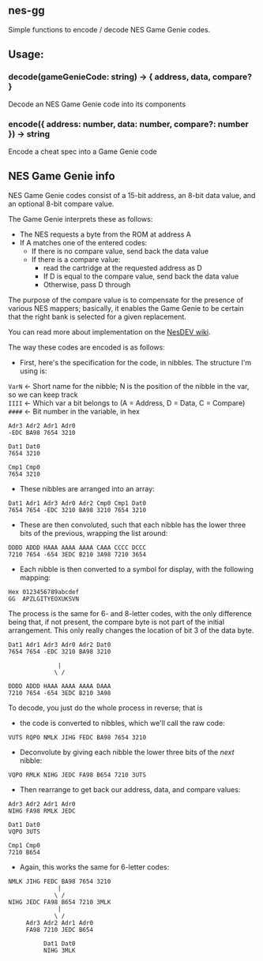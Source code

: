 nes-gg
------

Simple functions to encode / decode NES Game Genie codes.

## Usage:

### decode(gameGenieCode: string) -> { address, data, compare? }

Decode an NES Game Genie code into its components

### encode({ address: number, data: number, compare?: number }) -> string

Encode a cheat spec into a Game Genie code

## NES Game Genie info

NES Game Genie codes consist of a 15-bit address, an 8-bit data value,
and an optional 8-bit compare value.

The Game Genie interprets these as follows:

* The NES requests a byte from the ROM at address A
* If A matches one of the entered codes:
  * If there is no compare value, send back the data value
  * If there is a compare value:
    * read the cartridge at the requested address as D
    * If D is equal to the compare value, send back the data value
    * Otherwise, pass D through

The purpose of the compare value is to compensate for the presence of
various NES mappers; basically, it enables the Game Genie to be certain
that the right bank is selected for a given replacement.

You can read more about implementation on the [NesDEV wiki](https://www.nesdev.org/wiki/Game_Genie).

The way these codes are encoded is as follows:

* First, here's the specification for the code, in nibbles.  The structure I'm using is:

`VarN` <- Short name for the nibble; N is the position of the nibble in the var, so we can keep track  
`IIII` <- Which var a bit belongs to (A = Address, D = Data, C = Compare)  
`####` <- Bit number in the variable, in hex

```
Adr3 Adr2 Adr1 Adr0
-EDC BA98 7654 3210

Dat1 Dat0
7654 3210

Cmp1 Cmp0
7654 3210
```

* These nibbles are arranged into an array:

```
Dat1 Adr1 Adr3 Adr0 Adr2 Cmp0 Cmp1 Dat0
7654 7654 -EDC 3210 BA98 3210 7654 3210
```

* These are then convoluted, such that each nibble has the lower three bits of the previous, wrapping the list around:

```
DDDD ADDD HAAA AAAA AAAA CAAA CCCC DCCC
7210 7654 -654 3EDC B210 3A98 7210 3654
```

* Each nibble is then converted to a symbol for display, with the following mapping:

```
Hex 0123456789abcdef
GG  APZLGITYEOXUKSVN
```

The process is the same for 6- and 8-letter codes, with the only difference being that, if 
not present, the compare byte is not part of the initial arrangement.  This only really 
changes the location of bit 3 of the data byte.

```
Dat1 Adr1 Adr3 Adr0 Adr2 Dat0
7654 7654 -EDC 3210 BA98 3210
              
              |
             \ /

DDDD ADDD HAAA AAAA AAAA DAAA
7210 7654 -654 3EDC B210 3A98
```

To decode, you just do the whole process in reverse; that is

* the code is converted to nibbles, which we'll call the raw code:

```
VUTS RQPO NMLK JIHG FEDC BA98 7654 3210
````

* Deconvolute by giving each nibble the lower three bits of the _next_ nibble:

```
VQPO RMLK NIHG JEDC FA98 B654 7210 3UTS
````

* Then rearrange to get back our address, data, and compare values:

```
Adr3 Adr2 Adr1 Adr0
NIHG FA98 RMLK JEDC

Dat1 Dat0
VQPO 3UTS

Cmp1 Cmp0
7210 B654
````

* Again, this works the same for 6-letter codes:

```
NMLK JIHG FEDC BA98 7654 3210
              |
             \ /
NIHG JEDC FA98 B654 7210 3MLK
              |
             \ /
     Adr3 Adr2 Adr1 Adr0
     FA98 7210 JEDC B654

          Dat1 Dat0
          NIHG 3MLK
```